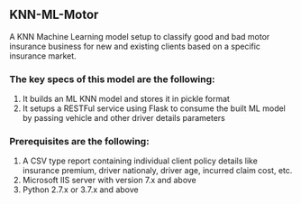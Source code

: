 ## KNN-ML-Motor

A KNN Machine Learning model setup to classify good and bad motor insurance business for new and existing clients based on a specific insurance market.


### The key specs of this model are the following:
1. It builds an ML KNN model and stores it in pickle format<br> 
2. It setups a RESTFul service using Flask to consume the built ML model by passing vehicle and other driver details parameters<br>


### Prerequisites are the following:
1. A CSV type report containing individual client policy details like insurance premium, driver nationaly, driver age, incurred claim cost, etc.<br>
2. Microsoft IIS server with version 7.x and above<br> 
3. Python 2.7.x or 3.7.x and above<br>